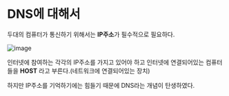 # DNS에 대해서

두대의 컴퓨터가 통신하기 위해서는 **IP주소**가 필수적으로 필요하다.

![image](https://user-images.githubusercontent.com/33277588/83879158-2bbde200-a778-11ea-9efd-8fdf42632133.png)

인터넷에 참여하는 각각의 IP주소를 가지고 있어야 하고 인터넷에 연결되어있는 컴퓨터들을 **HOST** 라고 부른다.(네트워크에 연결되어있는 장치)



하지만 IP주소를 기억하기에는 힘들기 때문에 DNS라는  개념이 탄생하였다.



